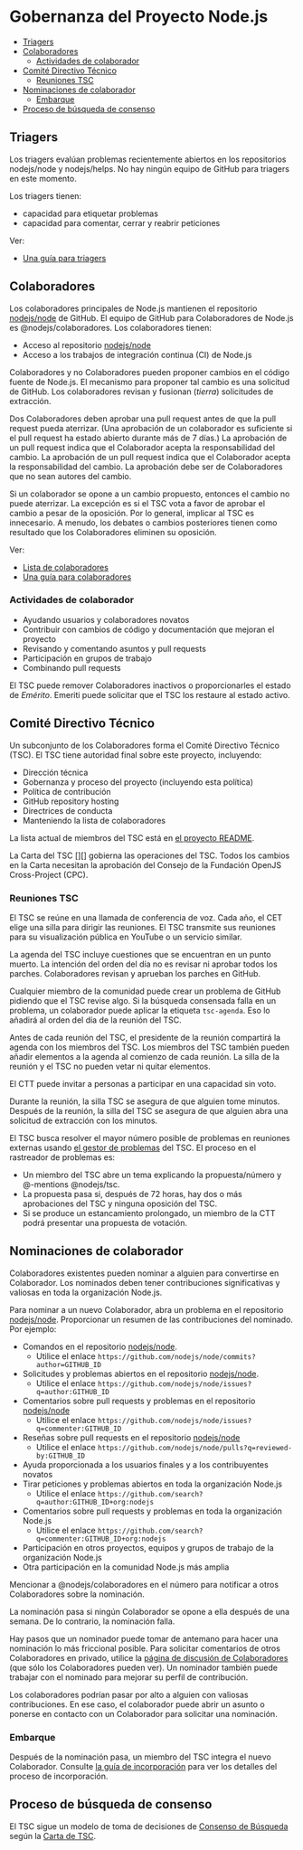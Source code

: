 # Gobernanza del Proyecto Node.js

<!-- TOC -->

* [Triagers](#triagers)
* [Colaboradores](#collaborators)
  * [Actividades de colaborador](#collaborator-activities)
* [Comité Directivo Técnico](#technical-steering-committee)
  * [Reuniones TSC](#tsc-meetings)
* [Nominaciones de colaborador](#collaborator-nominations)
  * [Embarque](#onboarding)
* [Proceso de búsqueda de consenso](#consensus-seeking-process)

<!-- /TOC -->

## Triagers

Los triagers evalúan problemas recientemente abiertos en los repositorios nodejs/node y nodejs/helps. No hay ningún equipo de GitHub para triagers en este momento.

Los triagers tienen:
* capacidad para etiquetar problemas
* capacidad para comentar, cerrar y reabrir peticiones

Ver:

* [Una guía para triagers](./doc/guides/contributing/issues.md#triaging-a-bug-report)

## Colaboradores

Los colaboradores principales de Node.js mantienen el repositorio [nodejs/node][] de GitHub. El equipo de GitHub para Colaboradores de Node.js es @nodejs/colaboradores. Los colaboradores tienen:

* Acceso al repositorio [nodejs/node][]
* Acceso a los trabajos de integración continua (CI) de Node.js

Colaboradores y no Colaboradores pueden proponer cambios en el código fuente de Node.js. El mecanismo para proponer tal cambio es una solicitud de GitHub. Los colaboradores revisan y fusionan (_tierra_) solicitudes de extracción.

Dos Colaboradores deben aprobar una pull request antes de que la pull request pueda aterrizar. (Una aprobación de un colaborador es suficiente si el pull request ha estado abierto durante más de 7 días.) La aprobación de un pull request indica que el Colaborador acepta la responsabilidad del cambio. La aprobación de un pull request indica que el Colaborador acepta la responsabilidad del cambio. La aprobación debe ser de Colaboradores que no sean autores del cambio.

Si un colaborador se opone a un cambio propuesto, entonces el cambio no puede aterrizar. La excepción es si el TSC vota a favor de aprobar el cambio a pesar de la oposición. Por lo general, implicar al TSC es innecesario. A menudo, los debates o cambios posteriores tienen como resultado que los Colaboradores eliminen su oposición.

Ver:

* [Lista de colaboradores](./README.md#current-project-team-members)
* [Una guía para colaboradores](./doc/guides/collaborator-guide.md)

### Actividades de colaborador

* Ayudando usuarios y colaboradores novatos
* Contribuir con cambios de código y documentación que mejoran el proyecto
* Revisando y comentando asuntos y pull requests
* Participación en grupos de trabajo
* Combinando pull requests

El TSC puede remover Colaboradores inactivos o proporcionarles el estado de _Emérito_. Emeriti puede solicitar que el TSC los restaure al estado activo.

## Comité Directivo Técnico

Un subconjunto de los Colaboradores forma el Comité Directivo Técnico (TSC). El TSC tiene autoridad final sobre este proyecto, incluyendo:

* Dirección técnica
* Gobernanza y proceso del proyecto (incluyendo esta política)
* Política de contribución
* GitHub repository hosting
* Directrices de conducta
* Manteniendo la lista de colaboradores

La lista actual de miembros del TSC está en [el proyecto README](./README.md#current-project-team-members).

La Carta del TSC [][] gobierna las operaciones del TSC. Todos los cambios en la Carta necesitan la aprobación del Consejo de la Fundación OpenJS Cross-Project (CPC).

### Reuniones TSC

El TSC se reúne en una llamada de conferencia de voz. Cada año, el CET elige una silla para dirigir las reuniones. El TSC transmite sus reuniones para su visualización pública en YouTube o un servicio similar.

La agenda del TSC incluye cuestiones que se encuentran en un punto muerto. La intención del orden del día no es revisar ni aprobar todos los parches. Colaboradores revisan y aprueban los parches en GitHub.

Cualquier miembro de la comunidad puede crear un problema de GitHub pidiendo que el TSC revise algo. Si la búsqueda consensada falla en un problema, un colaborador puede aplicar la etiqueta `tsc-agenda`. Eso lo añadirá al orden del día de la reunión del TSC.

Antes de cada reunión del TSC, el presidente de la reunión compartirá la agenda con los miembros del TSC. Los miembros del TSC también pueden añadir elementos a la agenda al comienzo de cada reunión. La silla de la reunión y el TSC no pueden vetar ni quitar elementos.

El CTT puede invitar a personas a participar en una capacidad sin voto.

Durante la reunión, la silla TSC se asegura de que alguien tome minutos. Después de la reunión, la silla del TSC se asegura de que alguien abra una solicitud de extracción con los minutos.

El TSC busca resolver el mayor número posible de problemas en reuniones externas usando [el gestor de problemas](https://github.com/nodejs/TSC/issues) del TSC. El proceso en el rastreador de problemas es:

* Un miembro del TSC abre un tema explicando la propuesta/número y @-mentions @nodejs/tsc.
* La propuesta pasa si, después de 72 horas, hay dos o más aprobaciones del TSC y ninguna oposición del TSC.
* Si se produce un estancamiento prolongado, un miembro de la CTT podrá presentar una propuesta de votación.

## Nominaciones de colaborador

Colaboradores existentes pueden nominar a alguien para convertirse en Colaborador. Los nominados deben tener contribuciones significativas y valiosas en toda la organización Node.js.

Para nominar a un nuevo Colaborador, abra un problema en el repositorio [nodejs/node][]. Proporcionar un resumen de las contribuciones del nominado. Por ejemplo:

* Comandos en el repositorio [nodejs/node][].
  * Utilice el enlace `https://github.com/nodejs/node/commits?author=GITHUB_ID`
* Solicitudes y problemas abiertos en el repositorio [nodejs/node][].
  * Utilice el enlace `https://github.com/nodejs/node/issues?q=author:GITHUB_ID`
* Comentarios sobre pull requests y problemas en el repositorio [nodejs/node][]
  * Utilice el enlace `https://github.com/nodejs/node/issues?q=commenter:GITHUB_ID`
* Reseñas sobre pull requests en el repositorio [nodejs/node][]
  * Utilice el enlace `https://github.com/nodejs/node/pulls?q=reviewed-by:GITHUB_ID`
* Ayuda proporcionada a los usuarios finales y a los contribuyentes novatos
* Tirar peticiones y problemas abiertos en toda la organización Node.js
  * Utilice el enlace  `https://github.com/search?q=author:GITHUB_ID+org:nodejs`
* Comentarios sobre pull requests y problemas en toda la organización Node.js
  * Utilice el enlace `https://github.com/search?q=commenter:GITHUB_ID+org:nodejs`
* Participación en otros proyectos, equipos y grupos de trabajo de la organización Node.js
* Otra participación en la comunidad Node.js más amplia

Mencionar a @nodejs/colaboradores en el número para notificar a otros Colaboradores sobre la nominación.

La nominación pasa si ningún Colaborador se opone a ella después de una semana. De lo contrario, la nominación falla.

Hay pasos que un nominador puede tomar de antemano para hacer una nominación lo más friccional posible. Para solicitar comentarios de otros Colaboradores en privado, utilice la [página de discusión de Colaboradores][] (que sólo los Colaboradores pueden ver). Un nominador también puede trabajar con el nominado para mejorar su perfil de contribución.

Los colaboradores podrían pasar por alto a alguien con valiosas contribuciones. En ese caso, el colaborador puede abrir un asunto o ponerse en contacto con un Colaborador para solicitar una nominación.

### Embarque

Después de la nominación pasa, un miembro del TSC integra el nuevo Colaborador. Consulte [la guía de incorporación](./onboarding.md) para ver los detalles del proceso de incorporación.

## Proceso de búsqueda de consenso

El TSC sigue un modelo de toma de decisiones de [Consenso de Búsqueda][] según la [Carta de TSC][].

[página de discusión de Colaboradores]: https://github.com/orgs/nodejs/teams/collaborators/discussions
[Consenso de Búsqueda]: https://en.wikipedia.org/wiki/Consensus-seeking_decision-making
[2]: https://github.com/nodejs/TSC/blob/HEAD/TSC-Charter.md
[3]: https://github.com/nodejs/TSC/blob/HEAD/TSC-Charter.md
[Carta de TSC]: https://github.com/nodejs/TSC/blob/HEAD/TSC-Charter.md
[nodejs/node]: https://github.com/nodejs/node
